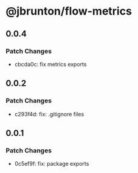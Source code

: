 # @jbrunton/flow-metrics

## 0.0.4

### Patch Changes

- cbcda0c: fix metrics exports

## 0.0.2

### Patch Changes

- c293f4d: fix: .gitignore files

## 0.0.1

### Patch Changes

- 0c5ef9f: fix: package exports
